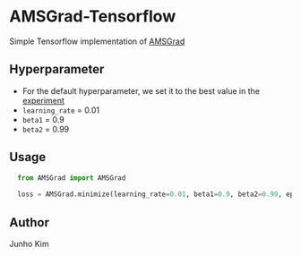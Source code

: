 # AMSGrad-Tensorflow
Simple Tensorflow implementation of [AMSGrad](https://openreview.net/pdf?id=ryQu7f-RZ)

## Hyperparameter
* For the default hyperparameter, we set it to the best value in the [experiment](https://fdlm.github.io/post/amsgrad/)
* `learning_rate` = 0.01
* `beta1` = 0.9
* `beta2` = 0.99

## Usage
```python
  from AMSGrad import AMSGrad
  
  loss = AMSGrad.minimize(learning_rate=0.01, beta1=0.9, beta2=0.99, epsilon=1e-8)
```

## Author
Junho Kim
